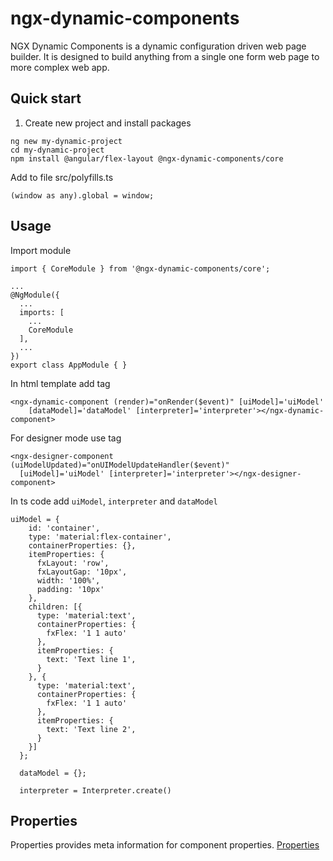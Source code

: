 # ngx-dynamic-components

NGX Dynamic Components is a dynamic configuration driven web page builder. It is designed to build anything from a single one form web page to more complex web app. 

## Quick start

1. Create new project and install packages

```
ng new my-dynamic-project
cd my-dynamic-project
npm install @angular/flex-layout @ngx-dynamic-components/core
```

Add to file src/polyfills.ts
```
(window as any).global = window;
```

## Usage

Import module
```
import { CoreModule } from '@ngx-dynamic-components/core';

...
@NgModule({
  ...
  imports: [
    ...
    CoreModule
  ],
  ...
})
export class AppModule { }
```

In html template add tag
```
<ngx-dynamic-component (render)="onRender($event)" [uiModel]='uiModel'
    [dataModel]='dataModel' [interpreter]='interpreter'></ngx-dynamic-component>
```
For designer mode use tag
```
<ngx-designer-component (uiModelUpdated)="onUIModelUpdateHandler($event)"
  [uiModel]='uiModel' [interpreter]='interpreter'></ngx-designer-component>
```
In ts code add `uiModel`, `interpreter` and `dataModel`

```
uiModel = {
    id: 'container',
    type: 'material:flex-container',
    containerProperties: {},
    itemProperties: {
      fxLayout: 'row',
      fxLayoutGap: '10px',
      width: '100%',
      padding: '10px'
    },
    children: [{
      type: 'material:text',
      containerProperties: {
        fxFlex: '1 1 auto'
      },
      itemProperties: {
        text: 'Text line 1',
      }
    }, {
      type: 'material:text',
      containerProperties: {
        fxFlex: '1 1 auto'
      },
      itemProperties: {
        text: 'Text line 2',
      }
    }]
  };

  dataModel = {};

  interpreter = Interpreter.create()
  ```

## Properties

Properties provides meta information for component properties.
[Properties](src/lib/properties/README.md)
